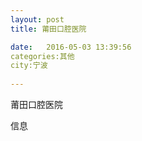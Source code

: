```yaml
--- 
layout: post 
title: 莆田口腔医院

date:   2016-05-03 13:39:56 
categories:其他  
city:宁波
  
--- 
```

   
莆田口腔医院

信息

